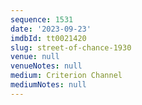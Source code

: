 ```yaml
---
sequence: 1531
date: '2023-09-23'
imdbId: tt0021420
slug: street-of-chance-1930
venue: null
venueNotes: null
medium: Criterion Channel
mediumNotes: null
---
```



